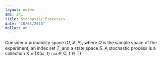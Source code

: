 ```yaml
---
layout: notes
ams: 241
title: Stochastic Processes
date: "10/01/2015"
dollar: on
---
```


Consider a probability space ($\Omega, \mathcal F, P$), where $\Omega$ is the sample
space of the experiment, an index set $T$, and a state space $S$. A stochastic
process is a collection
X = {X(ω, t) : ω ∈ Ω, t ∈ T}
